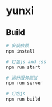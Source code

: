 # yunxi

## Build

``` bash
# 安装依赖
npm install

# 打包js and css
npm run start

# 运行服务测试
npm run server

# 打包js
npm run build
```